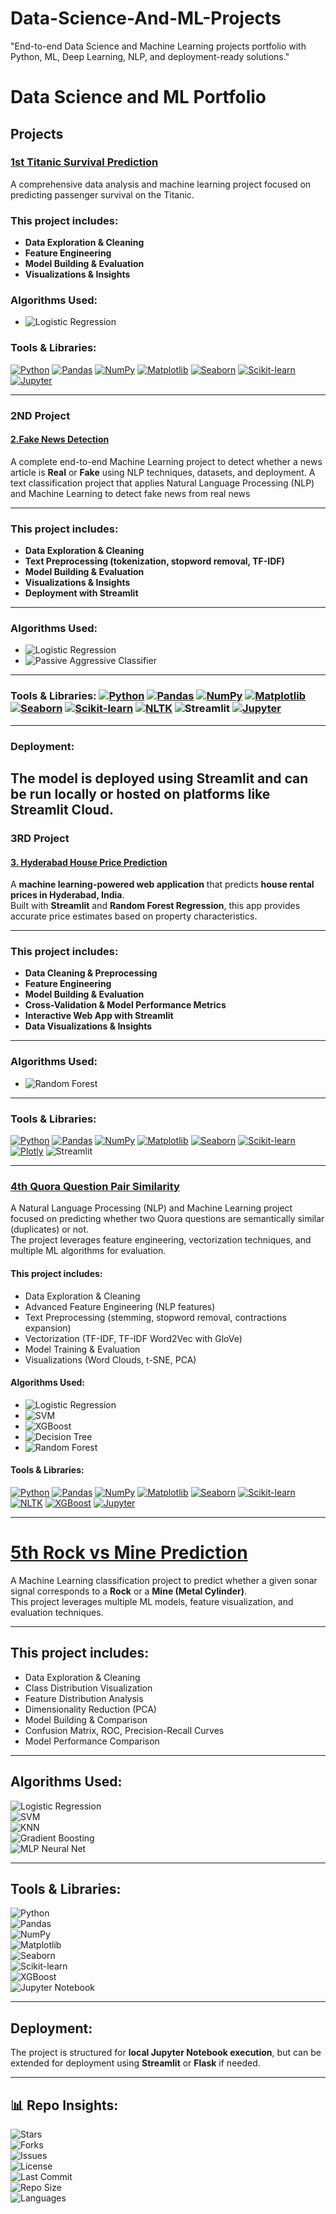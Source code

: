 # Data-Science-And-ML-Projects
"End-to-end Data Science and Machine Learning projects portfolio with Python, ML, Deep Learning, NLP, and deployment-ready solutions."

# Data Science and ML Portfolio

## Projects

### [1st Titanic Survival Prediction](https://github.com/Sanhith30/Data-Science-And-ML-Projects/tree/main/Titanic%20Survival%20prediction)
A comprehensive data analysis and machine learning project focused on predicting passenger survival on the Titanic.

### This project includes:  
- **Data Exploration & Cleaning**  
- **Feature Engineering**  
- **Model Building & Evaluation**  
- **Visualizations & Insights**  

### Algorithms Used:  
- ![Logistic Regression](https://img.shields.io/badge/Algorithm-Logistic%20Regression-blue)

### Tools & Libraries:  
[![Python](https://img.shields.io/badge/Python-3.8%2B-blue)](https://www.python.org/)  [![Pandas](https://img.shields.io/badge/Pandas-1.0%2B-blue)](https://pandas.pydata.org/)  [![NumPy](https://img.shields.io/badge/NumPy-1.18%2B-blue)](https://numpy.org/)  [![Matplotlib](https://img.shields.io/badge/Matplotlib-3.0%2B-blue)](https://matplotlib.org/)  [![Seaborn](https://img.shields.io/badge/Seaborn-0.10%2B-blue)](https://seaborn.pydata.org/)  [![Scikit-learn](https://img.shields.io/badge/Scikit--learn-0.22%2B-blue)](https://scikit-learn.org/stable/)  [![Jupyter](https://img.shields.io/badge/Jupyter-Notebook-orange)](https://jupyter.org/)



---


### 2ND Project  
#### [2.Fake News Detection](https://github.com/Sanhith30/Data-Science-And-ML-Projects/tree/main/Fake%20News%20Detection)  
A complete end-to-end Machine Learning project to detect whether a news article is **Real** or **Fake** using NLP techniques, datasets, and deployment.
A text classification project that applies Natural Language Processing (NLP) and Machine Learning to detect fake news from real news

---

### This project includes:
- **Data Exploration & Cleaning**
- **Text Preprocessing (tokenization, stopword removal, TF-IDF)**
- **Model Building & Evaluation**
- **Visualizations & Insights**
- **Deployment with Streamlit**

---

### Algorithms Used:
- ![Logistic Regression](https://img.shields.io/badge/Algorithm-Logistic%20Regression-blue)
- ![Passive Aggressive Classifier](https://img.shields.io/badge/Algorithm-Passive%20Aggressive%20Classifier-blue)
  

---

### Tools & Libraries: [![Python](https://img.shields.io/badge/Python-3.8%2B-blue)](https://www.python.org/)  [![Pandas](https://img.shields.io/badge/Pandas-1.0%2B-blue)](https://pandas.pydata.org/)  [![NumPy](https://img.shields.io/badge/NumPy-1.18%2B-blue)](https://numpy.org/)  [![Matplotlib](https://img.shields.io/badge/Matplotlib-3.0%2B-blue)](https://matplotlib.org/)  [![Seaborn](https://img.shields.io/badge/Seaborn-0.10%2B-blue)](https://seaborn.pydata.org/)  [![Scikit-learn](https://img.shields.io/badge/Scikit--learn-0.22%2B-blue)](https://scikit-learn.org/stable/)  [![NLTK](https://img.shields.io/badge/NLTK-3.5%2B-yellowgreen)](https://www.nltk.org/)  ![Streamlit](https://img.shields.io/badge/Streamlit-1.0%2B-ff69b4) [![Jupyter](https://img.shields.io/badge/Jupyter-Notebook-orange)](https://jupyter.org/)

---

### Deployment:
The model is deployed using **Streamlit** and can be run locally or hosted on platforms like **Streamlit Cloud**.
---
### 3RD Project  
#### [3. Hyderabad House Price Prediction](https://github.com/Sanhith30/Data-Science-And-ML-Projects/tree/main/House%20price%20prediction)  
A **machine learning-powered web application** that predicts **house rental prices in Hyderabad, India**.  
Built with **Streamlit** and **Random Forest Regression**, this app provides accurate price estimates based on property characteristics.  

---

### This project includes:  
- **Data Cleaning & Preprocessing**  
- **Feature Engineering**  
- **Model Building & Evaluation**  
- **Cross-Validation & Model Performance Metrics**  
- **Interactive Web App with Streamlit**  
- **Data Visualizations & Insights**  

---

### Algorithms Used:  
- ![Random Forest](https://img.shields.io/badge/Algorithm-Random%20Forest-green)  

---

### Tools & Libraries:  
[![Python](https://img.shields.io/badge/Python-3.11%2B-blue)](https://www.python.org/)  [![Pandas](https://img.shields.io/badge/Pandas-2.0%2B-blue)](https://pandas.pydata.org/)  [![NumPy](https://img.shields.io/badge/NumPy-1.24%2B-blue)](https://numpy.org/)  [![Matplotlib](https://img.shields.io/badge/Matplotlib-3.7%2B-blue)](https://matplotlib.org/)  [![Seaborn](https://img.shields.io/badge/Seaborn-0.12%2B-blue)](https://seaborn.pydata.org/)  [![Scikit-learn](https://img.shields.io/badge/Scikit--learn-1.3%2B-blue)](https://scikit-learn.org/stable/)  [![Plotly](https://img.shields.io/badge/Plotly-5.15%2B-orange)](https://plotly.com/)  ![Streamlit](https://img.shields.io/badge/Streamlit-1.28%2B-ff69b4)  

---
### [4th Quora Question Pair Similarity](https://github.com/Sanhith30/Data-Science-And-ML-Projects/tree/main/Quora_question)  
A Natural Language Processing (NLP) and Machine Learning project focused on predicting whether two Quora questions are semantically similar (duplicates) or not.  
The project leverages feature engineering, vectorization techniques, and multiple ML algorithms for evaluation.

#### This project includes:  
- Data Exploration & Cleaning  
- Advanced Feature Engineering (NLP features)  
- Text Preprocessing (stemming, stopword removal, contractions expansion)  
- Vectorization (TF-IDF, TF-IDF Word2Vec with GloVe)  
- Model Training & Evaluation  
- Visualizations (Word Clouds, t-SNE, PCA)  

#### Algorithms Used:  
- ![Logistic Regression](https://img.shields.io/badge/Algorithm-Logistic%20Regression-blue)  
- ![SVM](https://img.shields.io/badge/Algorithm-SVM-yellow)  
- ![XGBoost](https://img.shields.io/badge/Algorithm-XGBoost-orange)  
- ![Decision Tree](https://img.shields.io/badge/Algorithm-Decision%20Tree-green)  
- ![Random Forest](https://img.shields.io/badge/Algorithm-Random%20Forest-green)  

#### Tools & Libraries:  
[![Python](https://img.shields.io/badge/Python-3.8%2B-blue)](https://www.python.org/) [![Pandas](https://img.shields.io/badge/Pandas-1.0%2B-blue)](https://pandas.pydata.org/) [![NumPy](https://img.shields.io/badge/NumPy-1.18%2B-blue)](https://numpy.org/) [![Matplotlib](https://img.shields.io/badge/Matplotlib-3.0%2B-blue)](https://matplotlib.org/) [![Seaborn](https://img.shields.io/badge/Seaborn-0.10%2B-blue)](https://seaborn.pydata.org/) [![Scikit-learn](https://img.shields.io/badge/Scikit--learn-0.22%2B-blue)](https://scikit-learn.org/stable/) [![NLTK](https://img.shields.io/badge/NLTK-3.5%2B-yellowgreen)](https://www.nltk.org/) [![XGBoost](https://img.shields.io/badge/XGBoost-1.0%2B-orange)](https://xgboost.readthedocs.io/) [![Jupyter](https://img.shields.io/badge/Jupyter-Notebook-orange)](https://jupyter.org/)


---
# [5th Rock vs Mine Prediction](https://github.com/Sanhith30/Data-Science-And-ML-Projects/Rock_vs_Mine_Prediction)  

A Machine Learning classification project to predict whether a given sonar signal corresponds to a **Rock** or a **Mine (Metal Cylinder)**.  
This project leverages multiple ML models, feature visualization, and evaluation techniques.  

---

##  This project includes:  
- Data Exploration & Cleaning  
- Class Distribution Visualization  
- Feature Distribution Analysis  
- Dimensionality Reduction (PCA)  
- Model Building & Comparison  
- Confusion Matrix, ROC, Precision-Recall Curves  
- Model Performance Comparison  

---

##  Algorithms Used:  

![Logistic Regression](https://img.shields.io/badge/Algorithm-Logistic%20Regression-blue)  
![SVM](https://img.shields.io/badge/Algorithm-SVM-red)  
![KNN](https://img.shields.io/badge/Algorithm-KNN-green)  
![Gradient Boosting](https://img.shields.io/badge/Algorithm-Gradient%20Boosting-yellow)  
![MLP Neural Net](https://img.shields.io/badge/Algorithm-MLP%20Neural%20Net-purple)  

---

##  Tools & Libraries:  

![Python](https://img.shields.io/badge/Python-3.8+-blue?logo=python)  
![Pandas](https://img.shields.io/badge/Library-Pandas-green?logo=pandas)  
![NumPy](https://img.shields.io/badge/Library-NumPy-orange?logo=numpy)  
![Matplotlib](https://img.shields.io/badge/Library-Matplotlib-lightblue)  
![Seaborn](https://img.shields.io/badge/Library-Seaborn-teal)  
![Scikit-learn](https://img.shields.io/badge/Library-Scikit--learn-red?logo=scikitlearn)  
![XGBoost](https://img.shields.io/badge/Library-XGBoost-brown)  
![Jupyter Notebook](https://img.shields.io/badge/Tool-Jupyter%20Notebook-orange?logo=jupyter)  


---

##  Deployment:  
The project is structured for **local Jupyter Notebook execution**, but can be extended for deployment using **Streamlit** or **Flask** if needed.  

---

## 📊 Repo Insights:  
![Stars](https://img.shields.io/github/stars/Sanhith30/Data-Science-And-ML-Projects?style=social)  
![Forks](https://img.shields.io/github/forks/Sanhith30/Data-Science-And-ML-Projects?style=social)  
![Issues](https://img.shields.io/github/issues/Sanhith30/Data-Science-And-ML-Projects)  
![License](https://img.shields.io/github/license/Sanhith30/Data-Science-And-ML-Projects)  
![Last Commit](https://img.shields.io/github/last-commit/Sanhith30/Data-Science-And-ML-Projects)  
![Repo Size](https://img.shields.io/github/repo-size/Sanhith30/Data-Science-And-ML-Projects)  
![Languages](https://img.shields.io/github/languages/top/Sanhith30/Data-Science-And-ML-Projects)  





